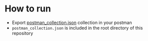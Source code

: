 # How to run
- Export [postman_collection.json](https://github.com/Mridul021/Shipmnts_Mridul_20BCP181/blob/assignment/postman_collection.json) collection in your postman
- `postman_collection.json` is included in the root directory of this repository